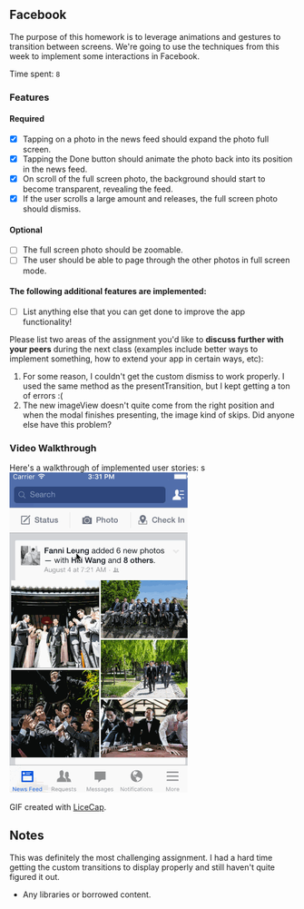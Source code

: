 ## Facebook

The purpose of this homework is to leverage animations and gestures to transition between screens. We're going to use the techniques from this week to implement some interactions in Facebook.

Time spent: `8`

### Features

#### Required

- [x] Tapping on a photo in the news feed should expand the photo full screen.
- [x] Tapping the Done button should animate the photo back into its position in the news feed.
- [x] On scroll of the full screen photo, the background should start to become transparent, revealing the feed.
- [x] If the user scrolls a large amount and releases, the full screen photo should dismiss.

#### Optional

- [ ] The full screen photo should be zoomable.
- [ ] The user should be able to page through the other photos in full screen mode.

#### The following **additional** features are implemented:

- [ ] List anything else that you can get done to improve the app functionality!

Please list two areas of the assignment you'd like to **discuss further with your peers** during the next class (examples include better ways to implement something, how to extend your app in certain ways, etc):

1. For some reason, I couldn't get the custom dismiss to work properly. I used the same method as the presentTransition, but I kept getting a ton of errors :(
2. The new imageView doesn't quite come from the right position and when the modal finishes presenting, the image kind of skips. Did anyone else have this problem?

### Video Walkthrough 

Here's a walkthrough of implemented user stories:
s
![facebook gif](facebook_demo.gif)

GIF created with [LiceCap](http://www.cockos.com/licecap/).

## Notes

This was definitely the most challenging assignment. I had a hard time getting the custom transitions to display properly and still haven't quite figured it out.
* Any libraries or borrowed content.
